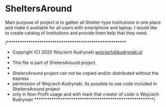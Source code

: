 # SheltersAround
Main purpose of project is to gather all Shelter-type Institutions in one place and make it available for all users with smartphone and laptop. I would like to create catalog of Institutions and provide them help that they need.

/*******************************************************
 * Copyright (C) 2020 Wojciech Kudrynski <wojciech@kudrynski.pl>
 * 
 * This file is part of ShelersAround project.
 * 
 * ShelersAround project can not be copied and/or distributed without the express
 * permission of Wojciech Kudrynski. Its possible to use code included in SheltersAround project
 * only in Non-Profit usage and with mark that creator of code is Wojciech Kudrynski
 *******************************************************/
